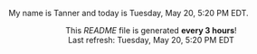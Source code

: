 My name is Tanner and today is Tuesday, May 20, 5:20 PM EDT.

<p align="center">This <i>README</i> file is generated <b>every 3 hours</b>!</br>Last refresh: Tuesday, May 20, 5:20 PM EDT<br /></p>
